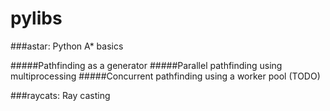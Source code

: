 # pylibs

###astar: Python A* basics

#####Pathfinding as a generator
#####Parallel pathfinding using multiprocessing
#####Concurrent pathfinding using a worker pool
(TODO)

###raycats: Ray casting
